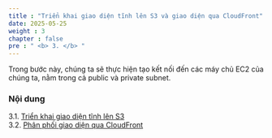 ```yaml
---
title : "Triển khai giao diện tĩnh lên S3 và giao diện qua CloudFront"
date: 2025-05-25 
weight : 3 
chapter : false
pre : " <b> 3. </b> "
---
```


Trong bước này, chúng ta sẽ thực hiện tạo kết nối đến các máy chủ EC2 của chúng ta, nằm trong cả public và private subnet.

### Nội dung
3.1. [Triển khai giao diện tĩnh lên S3](3.1-interview-S3/) \
3.2. [Phân phối giao diện qua CloudFront](3.2-CloudFront/) 

